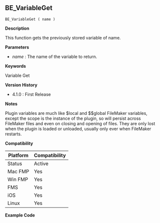 ## BE_VariableGet

	BE_VariableGet ( name )

**Description**  

This function gets the previously stored variable of name.

**Parameters**

* *name* : The name of the variable to return.

**Keywords**  

Variable Get

**Version History**

* 4.1.0 : First Release

**Notes**

Plugin variables are much like $local and $$global FileMaker variables, except the scope is the instance of the plugin, so will persist across FileMaker files and even on closing and opening of files.  They are only lost when the plugin is loaded or unloaded, usually only ever when FileMaker restarts.

**Compatibility** 

| Platform | Compatibility |
|-----------|-----------|
| Status | Active |  
| Mac FMP | Yes  |  
| Win FMP | Yes  |  
| FMS | Yes  |  
| iOS | Yes  |  
| Linux | Yes  |  

**Example Code**

